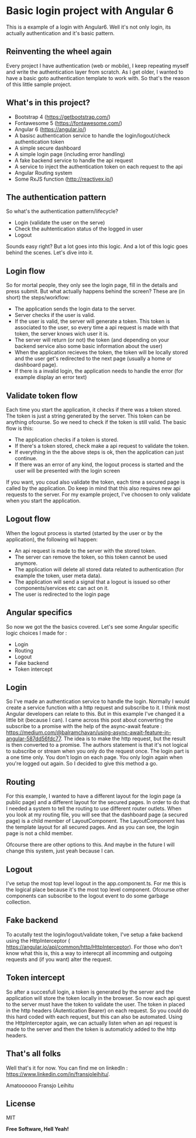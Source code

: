 # Basic login project with Angular 6
This is a example of a login with Angular6. Well it's not only login, its actually authentication and it's basic pattern.

## Reinventing the wheel again
Every project I have authentication (web or mobile), I keep repeating myself and write the authentication layer from scratch. As I get older, I wanted to have a basic goto authentication template to work with. So that's the reason of this little sample project.

## What's in this project?
- Bootstrap 4 (https://getbootstrap.com/)
- Fontawesome 5 (https://fontawesome.com/)
- Angular 6 (https://angular.io/)
- A basisc authentication service to handle the login/logout/check authentication token
- A simple secure dashboard
- A simple login page (including error handling)
- A fake backend service to handle the api request
- A service to inject the authentication token on each request to the api
- Angular Routing system
- Some RxJS function (http://reactivex.io/) 

## The authentication pattern
So what's the authentication pattern/lifecycle?

- Login (validate the user on the serve)
- Check the auhtentication status of the logged in user
- Logout

Sounds easy right? But a lot goes into this logic. And a lot of this logic goes behind the scenes. Let's dive into it.

## Login flow
So for mortal people, they only see the login page, fill in the details and press submit. But what actually happens behind the screen? These are (in short) the steps/workflow:

- The application sends the login data to the server.
- Server checks if the user is valid.
- If the user is valid, the server will generate a token. This token is associated to the user, so every time a api request is made with that token, the server knows wich user it is.
- The server will return (or not) the token (and depending on your backend service also some basic information about the user)
- When the application recieves the token, the token will be locally stored and the user get's redirected to the next page (usually a home or dashboard page).
- If there is a invalid login, the application needs to handle the error (for example display an error text)

## Validate token flow
Each time you start the application, it checks if there was a token stored. The token is just a string generated by the server. This token can be anything ofcourse. So we need to check if the token is still valid. The basic flow is this:

- The application checks if a token is stored.
- If there's a token stored, check make a api request to validate the token.
- If everything in the the above steps is ok, then the application can just continue.
- If there was an error of any kind, the logout process is started and the user will be presented with the login screen

If you want, you coud also validate the token, each time a secured page is called by the application. Do keep in mind that this also requires new api requests to the server. For my example project, I've choosen to only validate when you start the application.

## Logout flow
When the logout process is started (started by the user or by the application), the following wil happen:

- An api request is made to the server with the stored token.
- The server can remove the token, so this token cannot be used anymore.
- The application will delete all stored data related to authentication (for example the token, user meta data).
- The application will send a signal that a logout is issued so other components/services etc can act on it.
- The user is redirected to the login page

## Angular specifics
So now we got the the basics covered. Let's see some Angular specific logic choices I made for :

- Login 
- Routing
- Logout
- Fake backend
- Token intercept

## Login
So I've made an authentication service to handle the login. Normally I would create a service function with a http request and subscribe to it. I think most Angular developers can relate to this. But in this example I've changed it a little bit (because I can). I came across this post about converting the subscribe to a promise with the help of the async-await feature : https://medium.com/@balramchavan/using-async-await-feature-in-angular-587dd56fdc77. The idea is to make the http request, but the result is then converted to a promise. The authors statement is that it's not logical to subscribe or stream when you only do the request once. The login part is a one time only. You don't login on each page. You only login again when you're logged out again. So I decided to give this method a go.

## Routing
For this example, I wanted to have a different layout for the login page (a public page) and a different layout for the secured pages. In order to do that I needed a system to tell the routing to use different router outlets. When you look at my routing file, you will see that the dashboard page (a secured page) is a child member of LayoutComponent. The LayoutComponent has the template layout for all secured pages. And as you can see, the login page is not a child member. 

Ofcourse there are other options to this. And maybe in the future I will change this system, just yeah because I can.

## Logout
I've setup the most top level logout in the app.component.ts. For me this is the logical place because it's the most top level component. Ofcourse other components can subscribe to the logout event to do some garbage collection.

## Fake backend
To acutally test the login/logout/validate token, I've setup a fake backend using the HttpInterceptor ( https://angular.io/api/common/http/HttpInterceptor). For those who don't know what this is, this a way to interecpt all incomming and outgoing requests and (if you want) alter the request. 

## Token intercept
So after a succesfull login, a token is generated by the server and the application will store the token locally in the browser. So now each api quest to the server must have the token to validate the user. The token in placed in the http headers (Autentication Bearer) on each request. So you could do this hard coded with each request, but this can also be automated. Using the HttpInterceptor again, we can actually listen when an api request is made to the server and then the token is automaticly added to the http headers.

## That's all folks
Well that's it for now. You can find me on linkedIn : https://www.linkedin.com/in/fransjoleihitu/.

Amatoooooo
Fransjo Leihitu


License
----

MIT


**Free Software, Hell Yeah!**